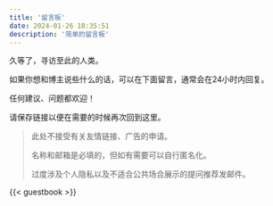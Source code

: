 ```yaml
---
title: '留言板'
date: 2024-01-26 18:35:51
description: '简单的留言板'
---
```


久等了，寻访至此的人类。

如果你想和博主说些什么的话，可以在下面留言，通常会在24小时内回复。

任何建议、问题都欢迎！

请保存链接以便在需要的时候再次回到这里。

> 此处不接受有关友情链接、广告的申请。
> 
> 名称和邮箱是必填的，但如有需要可以自行匿名化。
> 
> 过度涉及个人隐私以及不适合公共场合展示的提问推荐发邮件。

{{< guestbook >}}
